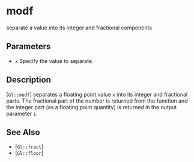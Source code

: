 # modf
separate a value into its integer and fractional components

## Parameters
- `x`
  Specify the value to separate.

## Description
[`Gl::modf`] separates a floating point value `x` into its integer and
  fractional parts. The fractional part of the number is returned from
  the function and the integer part (as a floating point quantity) is
  returned in the output parameter `i`.

## See Also
- [`Gl::fract`]
- [`Gl::floor`]
